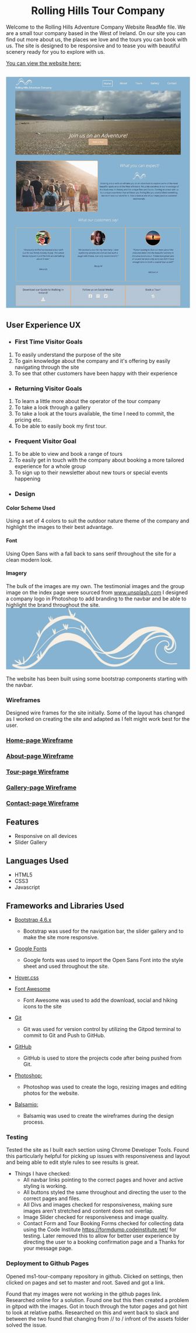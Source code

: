 <h1 align="center">Rolling Hills Tour Company</h1>

Welcome to the Rolling Hills Adventure Company Website ReadMe file. We are a small tour company based in the West of Ireland. On our site you can find out more about us, the places we love and the tours you can book with us. The site is designed to be responsive and to tease you with beautiful scenery ready for you to explore with us.

[You can view the website here:](https://rollingsea.github.io/ms1-tour-company/about.html) 

<h2 align="center"><img src="wireframes/rolling-hills-index-image.jpg"></h2>

## User Experience UX

- ### First Time Visitor Goals

1. To easily understand the purpose of the site
2. To gain knowledge about the company and it's offering by easily navigating through the site
3. To see that other customers have been happy with their experience


- ### Returning Visitor Goals 

1. To learn a little more about the operator of the tour company
2. To take a look through a gallery
3. To take a look at the tours available, the time I need to commit, the pricing etc.
4. To be able to easily book my first tour.

- ### Frequent Visitor Goal

1. To be able to view and book a range of tours 
2. To easily get in touch with the company about booking a more tailored experience for a whole group
3. To sign up to their newsletter about new tours or special events happening

- ### Design
#### Color Scheme Used
Using a set of 4 colors to suit the outdoor nature theme of the company and highlight the images to their best advantage. 
#### Font
Using Open Sans with a fall back to sans serif throughout the site for a clean modern look.
#### Imagery
The bulk of the images are my own. The testimonial images and the group image on the index page were sourced from www.unsplash.com 
I designed a company logo in Photoshop to add branding to the navbar and be able to highlight the brand throughout the site. 
![Mokeup image](wireframes/rolling-logo.jpg)


The website has been built using some bootstrap components starting with the navbar.

### Wireframes

Designed wire frames for the site initially. Some of the layout has changed as I worked on creating the site and adapted as I felt might work best for the user.

### [Home-page Wireframe](wireframes/home-page.png)
### [About-page Wireframe](wireframes/about-page.png)
### [Tour-page Wireframe](wireframes/tour-page.png)
### [Gallery-page Wireframe](wireframes/gallery-page.png)
### [Contact-page Wireframe](wireframes/contact-page.png)

## Features

- Responsive on all devices
- Slider Gallery


## Languages Used
 - HTML5
 - CSS3
 - Javascript   

## Frameworks and Libraries Used

-  [Bootstrap 4.6.x](https://getbootstrap.com/docs/4.6/getting-started/introduction/)
   - Bootstrap was used for the navigation bar, the slider gallery and to make the site more responsive.

- [Google Fonts](https://fonts.google.com/)
   - Google fonts was used to import the Open Sans Font into the style sheet and used throughout the site.

- [Hover.css](https://ianlunn.github.io/Hover/)

- [Font Awesome](https://fontawesome.com/)
  - Font Awesome was used to add the download, social and hiking icons to the site

- [Git](https://git-scm.com/)
    - Git was used for version control by utilizing the Gitpod terminal to commit to Git and Push to GitHub.
- [GitHub](https://github.com/)
    -  GitHub is used to store the projects code after being pushed from Git.
- [Photoshop:](https://www.adobe.com/ie/products/photoshop.html)
    - Photoshop was used to create the logo, resizing images and editing photos for the website.
- [Balsamiq:](https://balsamiq.com/)
    - Balsamiq was used to create the wireframes during the design process.


### Testing

Tested the site as I built each section using Chrome Developer Tools. Found this particularly helpful for picking up issues with responsiveness and layout and being able to edit style rules to see results is great. 
- Things I have checked:
   - All navbar links pointing to the correct pages and hover and active styling is working.
   - All buttons styled the same throughout and directing the user to the correct pages and files.
   - All Divs and images checked for responsiveness, making sure images aren't stretched and content does not overlap.
   - Image Slider checked for responsiveness and image quality. 
   - Contact Form and Tour Booking Forms checked for collecting data using the Code Institute https://formdump.codeinstitute.net/ for testing. Later removed this to allow for better user experience by directing the user to a booking confirmation page and a Thanks for your message page. 


### Deployment to Github Pages

Opened ms1-tour-company repository in github. Clicked on settings, then clicked on pages and set to master and root. Saved and got a link. 

Found that my images were not working in the github pages link. Researched online for a solution. Found one but this then created a problem in gitpod with the images. Got in touch through the tutor pages and got hint to look at relative paths. Researched on this and went back to slack and between the two found that changing from // to / infront of the assets folder solved the issue. 


  
